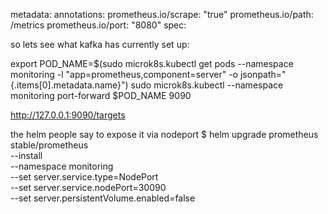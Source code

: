metadata:
  annotations:
    prometheus.io/scrape: "true"
    prometheus.io/path: /metrics
    prometheus.io/port: "8080"
spec:

so lets see what kafka has currently set up:

export POD_NAME=$(sudo microk8s.kubectl get pods --namespace monitoring -l "app=prometheus,component=server" -o jsonpath="{.items[0].metadata.name}")
sudo microk8s.kubectl --namespace monitoring port-forward $POD_NAME 9090

http://127.0.0.1:9090/targets

the helm people say to expose it via nodeport
$ helm upgrade prometheus stable/prometheus \
            --install \
            --namespace monitoring \
            --set server.service.type=NodePort \
            --set server.service.nodePort=30090 \
            --set server.persistentVolume.enabled=false



